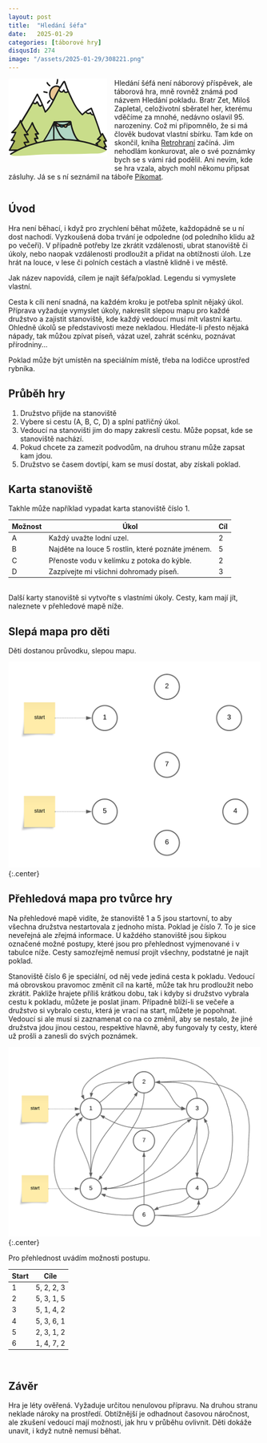 ```yaml
---
layout: post
title:  "Hledání šéfa"
date:   2025-01-29
categories: [táborové hry]
disqusId: 274
image: "/assets/2025-01-29/308221.png"
---
```

<div style="float: left; margin: 0 1em 1em 0; text-align: center;"><img src="/assets/2025-01-29/308221.png" /></div>

Hledání šéfá není náborový příspěvek, ale táborová hra, mně rovněž známá pod názvem Hledání pokladu.
Bratr Zet, Miloš Zapletal, celoživotní sběratel her, kterému vděčíme za mnohé, nedávno oslavil 95. narozeniny.
Což mi připomnělo, že si má člověk budovat vlastní sbírku.
Tam kde on skončil, kniha [Retrohraní](https://www.4kavky.cz/knihy/retrohrani/) začíná.
Jim nehodlám konkurovat, ale o své poznámky bych se s vámi rád podělil.
Ani nevím, kde se hra vzala, abych mohl někomu připsat zásluhy.
Já se s ní seznámil na táboře [Pikomat](https://sites.google.com/site/pikomat14/home).

<div style="clear:both"></div>
<!--more-->


## Úvod

Hra není běhací, i když pro zrychlení běhat můžete, každopádně se u ní dost nachodí.
Vyzkoušená doba trvání je odpoledne (od poledního klidu až po večeři).
V případně potřeby lze zkrátit vzdálenosti, ubrat stanoviště či úkoly, nebo naopak vzdálenosti prodloužit a přidat na obtížnosti úloh.
Lze hrát na louce, v lese či polních cestách a vlastně klidně i ve městě.

Jak název napovídá, cílem je najít šéfa/poklad.
Legendu si vymyslete vlastní.

Cesta k cíli není snadná, na každém kroku je potřeba splnit nějaký úkol.
Příprava vyžaduje vymyslet úkoly, nakreslit slepou mapu pro každé družstvo a zajistit stanoviště, kde každý vedoucí musí mít vlastní kartu.
Ohledně úkolů se představivosti meze nekladou.
Hledáte-li přesto nějaká nápady, tak můžou zpívat píseň, vázat uzel, zahrát scénku, poznávat přírodniny...

Poklad může být umístěn na speciálním místě, třeba na lodičce uprostřed rybníka.


## Průběh hry

1. Družstvo přijde na stanoviště
2. Vybere si cestu (A, B, C, D) a splní patřičný úkol.
3. Vedoucí na stanovišti jim do mapy zakreslí cestu. Může popsat, kde se stanoviště nachází.
4. Pokud chcete za zamezit podvodům, na druhou stranu může zapsat kam jdou.
5. Družstvo se časem dovtípí, kam se musí dostat, aby získali poklad.


## Karta stanoviště

Takhle může například vypadat karta stanoviště číslo 1.

| Možnost | Úkol                                              | Cíl |
|---------|---------------------------------------------------|-----|
| A       | Každý uvažte lodní uzel.                          | 2   |
| B       | Najděte na louce 5 rostlin, které poznáte jménem. | 5   |
| C       | Přenoste vodu v kelímku z potoka do kýble.        | 2   |
| D       | Zazpívejte mi všichni dohromady píseň.            | 3   |

<br/>
Další karty stanoviště si vytvořte s vlastními úkoly.
Cesty, kam mají jít, naleznete v přehledové mapě níže.


## Slepá mapa pro děti

Děti dostanou průvodku, slepou mapu.

![](/assets/2025-01-29/slepa_mapa.png){:.center}


## Přehledová mapa pro tvůrce hry

Na přehledové mapě vidíte, že stanoviště 1 a 5 jsou startovní, to aby všechna družstva nestartovala z jednoho místa.
Poklad je číslo 7.
To je sice neveřejná ale zřejmá informace.
U každého stanoviště jsou šipkou označené možné postupy, které jsou pro přehlednost vyjmenované i v tabulce níže.
Cesty samozřejmě nemusí projít všechny, podstatné je najít poklad.

Stanoviště číslo 6 je speciální, od něj vede jediná cesta k pokladu.
Vedoucí má obrovskou pravomoc změnit cíl na kartě, může tak hru prodloužit nebo zkrátit.
Pakliže hrajete příliš krátkou dobu, tak i kdyby si družstvo vybrala cestu k pokladu, můžete je poslat jinam.
Případně blíží-li se večeře a družstvo si vybralo cestu, která je vrací na start, můžete je popohnat.
Vedoucí si ale musí si zaznamenat co na co změnil, aby se nestalo, že jiné družstva jdou jinou cestou, respektive hlavně, aby fungovaly ty cesty, které už prošli a zanesli do svých poznámek.

![](/assets/2025-01-29/prehledova_mapa.png){:.center}

Pro přehlednost uvádím možnosti postupu.

| Start | Cíle       |
|-------|------------|
| 1     | 5, 2, 2, 3 | 
| 2     | 5, 3, 1, 5 | 
| 3     | 5, 1, 4, 2 | 
| 4     | 5, 3, 6, 1 | 
| 5     | 2, 3, 1, 2 | 
| 6     | 1, 4, 7, 2 |

<br />

## Závěr

Hra je léty ověřená.
Vyžaduje určitou nenulovou přípravu.
Na druhou stranu neklade nároky na prostředí.
Obtížnější je odhadnout časovou náročnost, ale zkušení vedoucí mají možnosti, jak hru v průběhu ovlivnit.
Děti dokáže unavit, i když nutně nemusí běhat.
